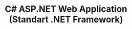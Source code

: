 <h1 align="center" style="background-color: golden">C# ASP.NET Web Application (Standart .NET Framework)</h1>

